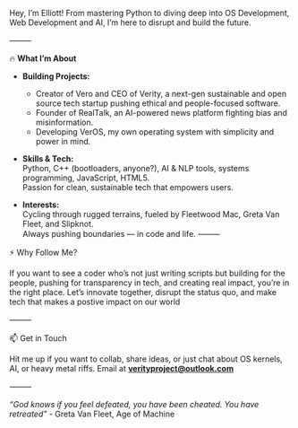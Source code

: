 Hey, I’m Elliott! From mastering Python to diving deep into OS Development, Web Development and AI, I’m here to disrupt and build the future.

⸻

🔥 **What I’m About**

* **Building Projects:**  
  - Creator of Vero and CEO of Verity, a next-gen sustainable and open source tech startup pushing ethical and people-focused software.  
  - Founder of RealTalk, an AI-powered news platform fighting bias and misinformation.  
  - Developing VerOS, my own operating system with simplicity and power in mind.

* **Skills & Tech:**  
  Python, C++ (bootloaders, anyone?), AI & NLP tools, systems programming, JavaScript, HTML5.  
  Passion for clean, sustainable tech that empowers users.

* **Interests:**  
  Cycling through rugged terrains, fueled by Fleetwood Mac, Greta Van Fleet, and Slipknot.  
  Always pushing boundaries — in code and life.
⸻

⚡ Why Follow Me?

If you want to see a coder who’s not just writing scripts but building for the people, pushing for transparency in tech, and creating real impact, you’re in the right place. Let’s innovate together, disrupt the status quo, and make tech that makes a postive impact on our world

⸻

📫 Get in Touch

Hit me up if you want to collab, share ideas, or just chat about OS kernels, AI, or heavy metal riffs. 
Email at **verityproject@outlook.com**

⸻

_“God knows if you feel defeated, you have been cheated. You have retreated"_ - Greta Van Fleet, Age of Machine
